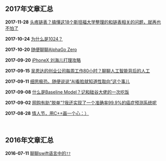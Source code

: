 ## 2017年文章汇总

**2017-11-28** [头疼链表？搞懂这18个斯坦福大学整理的和链表相关的问题，就再也不怕了](2017-11-28/)

**2017-10-24** [为什么是1024？](2017-10-24/)

**2017-10-20** [随便聊聊AlphaGo Zero](2017-10-20/)

**2017-09-20** [iPhoneX 刘海儿打理攻略](2017-09-20/)

**2017-09-15** [吴恩达的创业公司每周工作80小时？聊聊人工智能背后的人工](2017-09-15/)

**2017-09-11** [细思极恐。随便说说“AI看脸就知道性取向”这个事儿](2017-09-11/)

**2017-09-08** [什么是Baseline Model？记和硅谷大佬的一次吃饭](2017-09-08/)

**2017-09-02** [网购有助"脱单"?我还实现了一个准确率99.9%的癌症预测系统呢](2017-09-02/)

**2017-08-28** [情人节，用C++画一个心：）](2017-08-28/)

<br/>

## 2016年文章汇总

**2016-07-11** [聊聊swift语言中的``??``](2016-07-11/)


